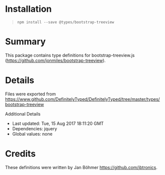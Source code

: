 # Installation
> `npm install --save @types/bootstrap-treeview`

# Summary
This package contains type definitions for bootstrap-treeview.js (https://github.com/jonmiles/bootstrap-treeview).

# Details
Files were exported from https://www.github.com/DefinitelyTyped/DefinitelyTyped/tree/master/types/bootstrap-treeview

Additional Details
 * Last updated: Tue, 15 Aug 2017 18:11:20 GMT
 * Dependencies: jquery
 * Global values: none

# Credits
These definitions were written by Jan Böhmer <https://github.com/jbtronics>.
